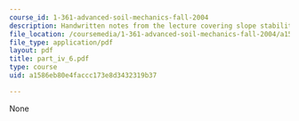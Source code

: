 ```yaml
---
course_id: 1-361-advanced-soil-mechanics-fall-2004
description: Handwritten notes from the lecture covering slope stability drained case.
file_location: /coursemedia/1-361-advanced-soil-mechanics-fall-2004/a1586eb80e4faccc173e8d3432319b37_part_iv_6.pdf
file_type: application/pdf
layout: pdf
title: part_iv_6.pdf
type: course
uid: a1586eb80e4faccc173e8d3432319b37

---
```

None